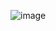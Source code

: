 ![image](https://user-images.githubusercontent.com/88423149/184920574-8690d296-de57-43fa-af12-cadce0a4f0bc.png)

